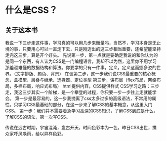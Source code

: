 # 什么是CSS？

## 关于这本书
我说一下三步走这件事，学习真的可以用几步来衡量吗，当然不，学习本身是无止境的事，只要用心可以一直走下去，只是刚迈出的这三步相当重要，还希望能坚持走完这三步，算是开个好头。
先说第一步，第一点就是要确定我说的和你认为的是同一个东西，有人认为CSS是一门编程语言，我却不以为然，这里你不用学习那羞涩难懂的数据结构和算法。你要学的只有一件事，定义，定义这而娜多姿的世界。（文字排版、颜色、背景）
在谈第二步，这一步我们说CSS最重要的核心概念，盒模型、层叠与继承、选择器、定位类型
第三步，讲布局（flex布局，网络布局，多栏布局，响应式布局）
html提供内容，CSS提供样式
CSS学习之路：三步走，我这三步其实一个阶梯，是一个攀登的过程，你只要一步一步往上走就能学会。
第一步是最容易的，这一步我抛离了css太多过多的高级语法，不常用的属性。只学习CSS最基础的部分，在这一步来了解CSS的基本概念，从这里入门CSS。
第一步：我们并不需要着急学习高深的CSS知识，了解CSS到底是什么，了解CSS的语法，第一次写CSS。

传说在远古时期，宇宙混沌，盘古开天，时间色彩本为一色，昨日CSS出世，携众家呼风唤雨，给以异样色彩。